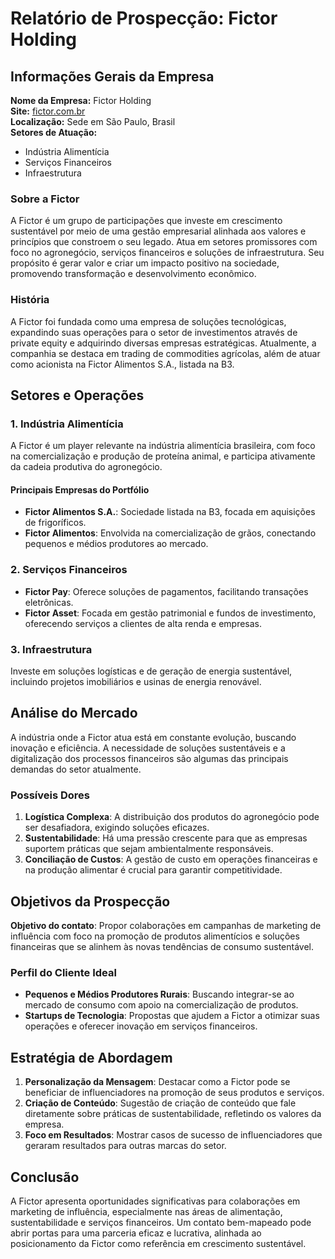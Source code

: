 # Relatório de Prospecção: Fictor Holding

## Informações Gerais da Empresa
**Nome da Empresa:** Fictor Holding  
**Site:** [fictor.com.br](http://www.fictor.com.br)  
**Localização:** Sede em São Paulo, Brasil  
**Setores de Atuação:**  
- Indústria Alimentícia  
- Serviços Financeiros  
- Infraestrutura

### Sobre a Fictor
A Fictor é um grupo de participações que investe em crescimento sustentável por meio de uma gestão empresarial alinhada aos valores e princípios que constroem o seu legado. Atua em setores promissores com foco no agronegócio, serviços financeiros e soluções de infraestrutura. Seu propósito é gerar valor e criar um impacto positivo na sociedade, promovendo transformação e desenvolvimento econômico.

### História
A Fictor foi fundada como uma empresa de soluções tecnológicas, expandindo suas operações para o setor de investimentos através de private equity e adquirindo diversas empresas estratégicas. Atualmente, a companhia se destaca em trading de commodities agrícolas, além de atuar como acionista na Fictor Alimentos S.A., listada na B3.

## Setores e Operações
### 1. Indústria Alimentícia
A Fictor é um player relevante na indústria alimentícia brasileira, com foco na comercialização e produção de proteína animal, e participa ativamente da cadeia produtiva do agronegócio.

#### Principais Empresas do Portfólio
- **Fictor Alimentos S.A.**: Sociedade listada na B3, focada em aquisições de frigoríficos.
- **Fictor Alimentos**: Envolvida na comercialização de grãos, conectando pequenos e médios produtores ao mercado.

### 2. Serviços Financeiros
- **Fictor Pay**: Oferece soluções de pagamentos, facilitando transações eletrônicas.
- **Fictor Asset**: Focada em gestão patrimonial e fundos de investimento, oferecendo serviços a clientes de alta renda e empresas.

### 3. Infraestrutura
Investe em soluções logísticas e de geração de energia sustentável, incluindo projetos imobiliários e usinas de energia renovável.

## Análise do Mercado
A indústria onde a Fictor atua está em constante evolução, buscando inovação e eficiência. A necessidade de soluções sustentáveis e a digitalização dos processos financeiros são algumas das principais demandas do setor atualmente.

### Possíveis Dores
1. **Logística Complexa**: A distribuição dos produtos do agronegócio pode ser desafiadora, exigindo soluções eficazes.
2. **Sustentabilidade**: Há uma pressão crescente para que as empresas suportem práticas que sejam ambientalmente responsáveis.
3. **Conciliação de Custos**: A gestão de custo em operações financeiras e na produção alimentar é crucial para garantir competitividade.

## Objetivos da Prospecção
**Objetivo do contato**: Propor colaborações em campanhas de marketing de influência com foco na promoção de produtos alimentícios e soluções financeiras que se alinhem às novas tendências de consumo sustentável.

### Perfil do Cliente Ideal
- **Pequenos e Médios Produtores Rurais**: Buscando integrar-se ao mercado de consumo com apoio na comercialização de produtos.
- **Startups de Tecnologia**: Propostas que ajudem a Fictor a otimizar suas operações e oferecer inovação em serviços financeiros.

## Estratégia de Abordagem
1. **Personalização da Mensagem**: Destacar como a Fictor pode se beneficiar de influenciadores na promoção de seus produtos e serviços.
2. **Criação de Conteúdo**: Sugestão de criação de conteúdo que fale diretamente sobre práticas de sustentabilidade, refletindo os valores da empresa.
3. **Foco em Resultados**: Mostrar casos de sucesso de influenciadores que geraram resultados para outras marcas do setor.

## Conclusão
A Fictor apresenta oportunidades significativas para colaborações em marketing de influência, especialmente nas áreas de alimentação, sustentabilidade e serviços financeiros. Um contato bem-mapeado pode abrir portas para uma parceria eficaz e lucrativa, alinhada ao posicionamento da Fictor como referência em crescimento sustentável.